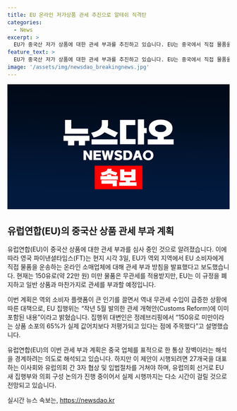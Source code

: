 ```yaml
---
title: EU 온라인 저가상품 관세 추진으로 알테쉬 직격탄
categories:
  - News
excerpt: >
  EU가 중국산 저가 상품에 대한 관세 부과를 추진하고 있습니다. EU는 중국에서 직접 물품을 운송하는 온라인 소매업체에 관세 부과 방침을 밝혔으며, 150유로(22만 원) 미만 물품에 대한 관세 면제를 폐지하고 새로운 관세 부과 정책을 시행할 예정입니다. 이는 역내 무관세 수입이 급증한 상황에 대한 대책으로 이해됩니다. 그러나 이 계획은 정부 간 협상 등 입법절차를 거쳐야 하므로 실제 시행까지는 다소 시간이 걸릴 것으로 전망됩니다. (음성 기사 요약)
feature_text: >
  EU가 중국산 저가 상품에 대한 관세 부과를 추진하고 있습니다. EU는 중국에서 직접 물품을 운송하는 온라인 소매업체에 관세 부과 방침을 밝혔으며, 150유로(22만 원) 미만 물품에 대한 관세 면제를 폐지하고 새로운 관세 부과 정책을 시행할 예정입니다. 이는 역내 무관세 수입이 급증한 상황에 대한 대책으로 이해됩니다. 그러나 이 계획은 정부 간 협상 등 입법절차를 거쳐야 하므로 실제 시행까지는 다소 시간이 걸릴 것으로 전망됩니다. (음성 기사 요약)
image: '/assets/img/newsdao_breakingnews.jpg'
---
```


<p><img src="/assets/img/newsdao_breakingnews.jpg" alt="cryptoinkorea 속보" /></p>

<h2 data-ke-size="size26">유럽연합(EU)의 중국산 상품 관세 부과 계획</h2>

<p data-ke-size="size16">유럽연합(EU)이 중국산 상품에 대한 관세 부과를 심사 중인 것으로 알려졌습니다. 이에 따라 영국 파이낸셜타임스(FT)는 현지 시각 3일, EU가 역외 지역에서 EU 소비자에게 직접 물품을 운송하는 온라인 소매업체에 대해 관세 부과 방침을 발표했다고 보도했습니다. 현재는 150유로(약 22만 원) 미만 물품은 무관세를 적용받지만, EU는 이 규정을 폐지하고 일반 상품과 마찬가지로 관세를 부과할 예정입니다.</p>

<p data-ke-size="size16">이번 계획은 역외 소비자 플랫폼이 큰 인기를 끌면서 역내 무관세 수입이 급증한 상황에 따른 대책으로, EU 집행위는 “작년 5월 발의한 관세 개혁안(Customs Reform)에 이미 포함된 내용”이라고 밝혔습니다. 집행위 대변인은 정례브리핑에서 “150유로 미만이라는 상품 소포의 65%가 실제 값어치보다 저평가되고 있다는 점에 주목했다”고 설명했습니다.</p>

<p data-ke-size="size16">유럽연합(EU)의 이번 관세 부과 계획은 중국 업체를 표적으로 한 통상 장벽이라는 해석을 경계하려는 의도로 해석되고 있습니다. 하지만 이 제안이 시행되려면 27개국을 대표하는 이사회와 유럽의회 간 3자 협상 및 입법절차를 거쳐야 하며, 유럽의회 선거로 EU 새 집행부와 의회 구성 논의가 진행 중이어서 실제 시행까지는 다소 시간이 걸릴 것으로 전망되고 있습니다.</p>
실시간 뉴스 속보는, <a href="https://newsdao.kr" rel="dofollow">https://newsdao.kr</a>


